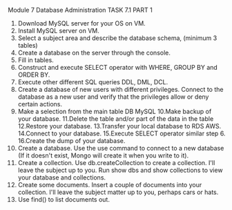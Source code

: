 
Module 7 
Database Administration TASK 7.1
PART 1
1. Download MySQL server for your OS on VM.
2. Install MySQL server on VM.
3. Select a subject area and describe the database schema, (minimum 3 tables)
4. Create a database on the server through the console.
5. Fill in tables.
6. Construct and execute SELECT operator with WHERE, GROUP BY and ORDER BY.
7. Execute other different SQL queries DDL, DML, DCL.
8. Create a database of new users with different privileges. Connect to the database as a new user and verify that the privileges allow or deny certain actions.
9. Make a selection from the main table DB MySQL
10.Make backup of your database.
11.Delete the table and/or part of the data in the table
12.Restore your database.
13.Transfer your local database to RDS AWS.
14.Connect to your database.
15.Execute SELECT operator similar step 6.
16.Create the dump of your database.
17. Create a database. Use the use command to connect to a new database (If it doesn't exist, Mongo will create it when you write to it).
18. Create a collection. Use db.createCollection to create a collection. I'll leave the subject up to you. Run show dbs and show collections to view your database and
collections.
19. Create some documents. Insert a couple of documents into your collection. I'll leave the subject matter up to you, perhaps cars or hats.
20. Use find() to list documents out.
